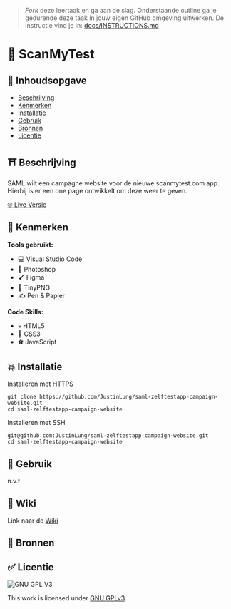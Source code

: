 > _Fork_ deze leertaak en ga aan de slag. Onderstaande outline ga je gedurende deze taak in jouw eigen GitHub omgeving uitwerken. De instructie vind je in: [docs/INSTRUCTIONS.md](docs/INSTRUCTIONS.md)

# 🧪 ScanMyTest

## 📙 Inhoudsopgave

- [Beschrijving](#beschrijving)
- [Kenmerken](#kenmerken)
- [Installatie](#installatie)
- [Gebruik](#gebruik)
- [Bronnen](#bronnen)
- [Licentie](#licentie)

## ⛩️ Beschrijving

<!-- In de Beschrijving staat hoe je project er uit ziet, hoe het werkt en wat je er mee kan. -->

SAML wilt een campagne website voor de nieuwe scanmytest.com app. Hierbij is er een one page ontwikkelt om deze weer te geven.

<!-- Voeg een mooie poster visual toe 📸 -->

<!-- Voeg een link toe naar Github Pages 🌐-->

[🌐 Live Versie](https://scanmytest.student.fdnd.nl/)

## 🐸 Kenmerken

**Tools gebruikt:**

- 💻 Visual Studio Code
- 🤳 Photoshop
- 🖌️ Figma
- 🐼 TinyPNG
- ✍️ Pen & Papier

**Code Skills:**

- 💀 HTML5
- 🧍 CSS3
- ⚽ JavaScript

## 💥 Installatie

Installeren met HTTPS

```
git clone https://github.com/JustinLung/saml-zelftestapp-campaign-website.git
cd saml-zelftestapp-campaign-website
```

Installeren met SSH

```
git@github.com:JustinLung/saml-zelftestapp-campaign-website.git
cd saml-zelftestapp-campaign-website
```

## 🚊 Gebruik

n.v.t

## 📕 Wiki

Link naar de [Wiki](https://github.com/JustinLung/saml-zelftestapp-campaign-website/wiki)

## 🥇 Bronnen

## ✅ Licentie

![GNU GPL V3](https://www.gnu.org/graphics/gplv3-127x51.png)

This work is licensed under [GNU GPLv3](./LICENSE).
